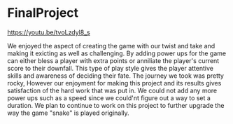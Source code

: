 # FinalProject
https://youtu.be/tvoLzdyl8_s

We enjoyed the aspect of creating the game with our twist and take and making it exicting as well as challenging. By adding power ups for the game can either bless a player with extra points or anniliate the player's current score to their downfall. This type of play style gives the player attentive skills and awareness of deciding their fate. The journey we took was pretty rocky, However our enjoyment for making this project and its results gives satisfaction of the hard work that was put in. We could not add any more power ups such as a speed since we could'nt figure out a way to set a duration. We plan to continue to work on this project to further upgrade the way the game "snake" is played originally.
